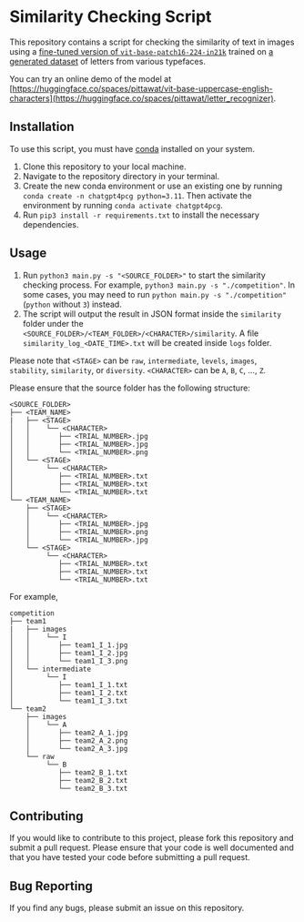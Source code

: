 # Similarity Checking Script

This repository contains a script for checking the similarity of text in images using
a [fine-tuned version of `vit-base-patch16-224-in21k`](https://huggingface.co/pittawat/vit-base-letter) trained on [a
generated dataset](https://huggingface.co/datasets/pittawat/uppercase-english-characters) of letters from various
typefaces.

You can try an online demo of the model
at [https://huggingface.co/spaces/pittawat/vit-base-uppercase-english-characters](https://huggingface.co/spaces/pittawat/letter_recognizer).

## Installation

To use this script, you must have <a href="https://docs.conda.io/en/latest/" target="_new">conda</a> installed on your
system.

1. Clone this repository to your local machine.
2. Navigate to the repository directory in your terminal.
3. Create the new conda environment or use an existing one by running `conda create -n chatgpt4pcg python=3.11`. Then
   activate the environment by running `conda activate chatgpt4pcg`.
4. Run `pip3 install -r requirements.txt` to install the necessary dependencies.

## Usage

1. Run `python3 main.py -s "<SOURCE_FOLDER>"` to start the similarity checking process. For
   example, `python3 main.py -s "./competition"`. In some cases, you may need to
   run `python main.py -s "./competition"` (`python` without `3`) instead.
2. The script will output the result in JSON format inside the `similarity` folder under
   the `<SOURCE_FOLDER>/<TEAM_FOLDER>/<CHARACTER>/similarity`. A file `similarity_log_<DATE_TIME>.txt` will be created
   inside `logs` folder.

Please note that `<STAGE>` can be `raw`, `intermediate`, `levels`, `images`, `stability`, `similarity`, or `diversity`. `<CHARACTER>`
can be `A`, `B`, `C`, ..., `Z`.

Please ensure that the source folder has the following structure:

```
<SOURCE_FOLDER>
├── <TEAM_NAME>
|   ├── <STAGE>
│   │    └── <CHARACTER>
│   │       ├── <TRIAL_NUMBER>.jpg
│   │       ├── <TRIAL_NUMBER>.jpg
│   │       └── <TRIAL_NUMBER>.png
│   └── <STAGE>
│        └── <CHARACTER>
│           ├── <TRIAL_NUMBER>.txt
│           ├── <TRIAL_NUMBER>.txt
│           └── <TRIAL_NUMBER>.txt
└── <TEAM_NAME>
    ├── <STAGE>
    │    └── <CHARACTER>
    │       ├── <TRIAL_NUMBER>.jpg
    │       ├── <TRIAL_NUMBER>.png
    │       └── <TRIAL_NUMBER>.jpg
    └── <STAGE>
         └── <CHARACTER>
            ├── <TRIAL_NUMBER>.txt
            ├── <TRIAL_NUMBER>.txt
            └── <TRIAL_NUMBER>.txt
```

For example,

```
competition
├── team1
|   ├── images
│   │    └── I
│   │       ├── team1_I_1.jpg
│   │       ├── team1_I_2.jpg
│   │       └── team1_I_3.png
│   └── intermediate
│        └── I
│           ├── team1_I_1.txt
│           ├── team1_I_2.txt
│           └── team1_I_3.txt
└── team2
    ├── images
    │    └── A
    │       ├── team2_A_1.jpg
    │       ├── team2_A_2.png
    │       └── team2_A_3.jpg
    └── raw
         └── B
            ├── team2_B_1.txt
            ├── team2_B_2.txt
            └── team2_B_3.txt
```

## Contributing

If you would like to contribute to this project, please fork this repository and submit a pull request. Please ensure
that your code is well documented and that you have tested your code before submitting a pull request.

## Bug Reporting

If you find any bugs, please submit an issue on this repository.